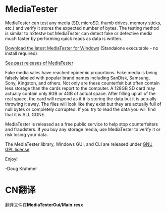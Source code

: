 # MediaTester

MediaTester can test any media (SD, microSD, thumb drives, memory sticks, etc.)
and verify it stores the expected number of bytes. The testing method is similar
to h2testw but MediaTester can detect fake or defective media much faster by
performing quick reads as data is written.

[Download the latest MediaTester for Windows](https://github.com/dkrahmer/MediaTester/releases/latest/download/MediaTester.exe) (Standalone executable - no install required)

[See past releases of MediaTester](https://github.com/dkrahmer/MediaTester/releases)

Fake media sales have reached epidemic proportions. Fake media is being falsely
labeled with popular brand names including SanDisk, Samsung, Sony, Kingston, and
others. Not only are these counterfeit but often contain less storage than the
cards report to the computer. A 128GB SD card may actually contain only 8GB 
or 4GB of actual space. After filling up all of the real space, the card will
respond as if it is storing the data but it is actually throwing it away. The
files will look like they exist but they are actually full of null bytes or
completely corrupted. If you try to read the data you will find that it is
ALL GONE.

MediaTester is released as a free public service to help stop counterfeiters
and fraudsters. If you buy any storage media, use MediaTester to verify it or
risk losing your data.

The MediaTester library, Windows GUI, and CLI are released under [GNU GPL license](https://github.com/dkrahmer/MediaTester/blob/master/LICENSE).

Enjoy!

-Doug Krahmer

# CN翻译

翻译文件在**MediaTesterGui/Main.resx**
